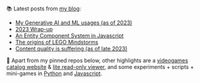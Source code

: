 
📚 Latest posts from <a href="https://blog.kartones.net/">my blog</a>:

<!--START_SECTION:blogposts-->
* [My Generative AI and ML usages (as of 2023)](https:&#x2F;&#x2F;blog.kartones.net&#x2F;post&#x2F;my-generative-ai-and-ml-usages-2023&#x2F;)
* [2023 Wrap-up](https:&#x2F;&#x2F;blog.kartones.net&#x2F;post&#x2F;2023-wrap-up&#x2F;)
* [An Entity Component System in Javascript](https:&#x2F;&#x2F;blog.kartones.net&#x2F;post&#x2F;ecs-in-javascript&#x2F;)
* [The origins of LEGO Mindstorms](https:&#x2F;&#x2F;blog.kartones.net&#x2F;post&#x2F;origins-of-lego-mindstorms&#x2F;)
* [Content quality is suffering (as of late 2023)](https:&#x2F;&#x2F;blog.kartones.net&#x2F;post&#x2F;content-quality-is-suffering-2023&#x2F;)
<!--END_SECTION:blogposts-->


📌 Apart from my pinned repos below, other highlights are a [videogames catalog website](https://github.com/Kartones/finished-games#finished-games) & [lite read-only viewer](https://github.com/Kartones/fg-viewer#finished-games-viewer), and some experiments + scripts + mini-games in [Python](https://github.com/Kartones/python#python-assorted-code) and [Javascript](https://github.com/Kartones/JSAssorted#javascript-assorted-code).

